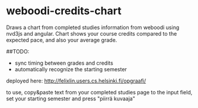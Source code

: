 # weboodi-credits-chart
Draws a chart from completed studies information from weboodi using nvd3js and angular. Chart shows your course credits compared to the expected pace, and also your average grade.


##TODO:
- sync timing between grades and credits
- automatically recognize the starting semester


deployed here: http://felixlin.users.cs.helsinki.fi/opgraafi/

to use, copy&paste text from your completed studies page to the input field, set your starting semester and press "piirrä kuvaaja"
